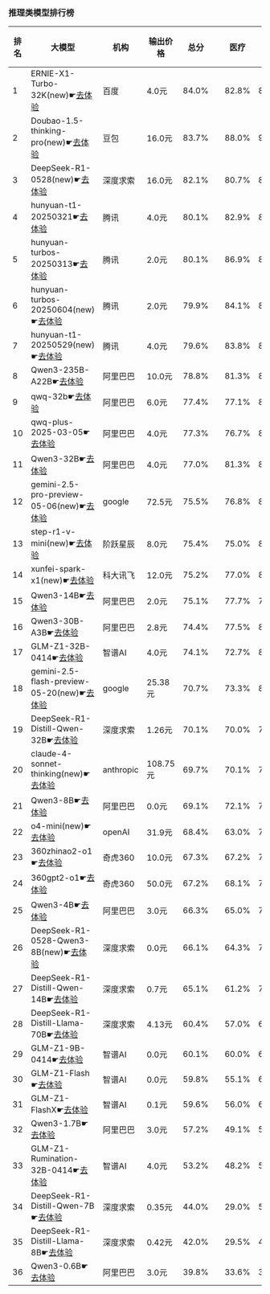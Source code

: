 ### 推理类模型排行榜
|排名|大模型|机构|输出价格|总分| |医疗|教育|金融|法律|行政公务|心理健康|推理与数学计算|语言与指令遵从|
|---|-----|---|-------|---|-|----|---|---|---|------|-------|-----------|------------|
|1|ERNIE-X1-Turbo-32K(new)☛[去体验](https://nonelinear.com/static/modelcompare.html?type=proprietary)|百度|4.0元|84.0%| |        82.8%|85.9%|83.0%|81.1%|        96.7%|75.0%|        79.7%|87.5%|
|2|Doubao-1.5-thinking-pro(new)☛[去体验](https://nonelinear.com/static/modelcompare.html?type=proprietary)|豆包|16.0元|83.7%| |        88.0%|90.5%|83.9%|83.3%|        80.0%|71.2%|        88.1%|84.8%|
|3|DeepSeek-R1-0528(new)☛[去体验](https://nonelinear.com/static/modelcompare.html?type=open-source)|深度求索|16.0元|82.1%| |        80.7%|83.5%|78.0%|72.2%|        96.7%|70.8%|        87.7%|86.8%|
|4|hunyuan-t1-20250321☛[去体验](https://nonelinear.com/static/modelcompare.html?type=proprietary)|腾讯|4.0元|80.1%| |        82.9%|84.9%|81.2%|68.9%|        88.5%|78.9%|        73.6%|81.8%|
|5|hunyuan-turbos-20250313☛[去体验](https://nonelinear.com/static/modelcompare.html?type=proprietary)|腾讯|2.0元|80.1%| |        86.9%|84.4%|80.5%|72.4%|        84.5%|81.7%|        66.1%|84.2%|
|6|hunyuan-turbos-20250604(new)☛[去体验](https://nonelinear.com/static/modelcompare.html?type=proprietary)|腾讯|2.0元|79.9%| |        84.1%|85.2%|79.6%|76.7%|        70.0%|80.0%|        75.5%|87.7%|
|7|hunyuan-t1-20250529(new)☛[去体验](https://nonelinear.com/static/modelcompare.html?type=proprietary)|腾讯|4.0元|79.6%| |        83.8%|89.1%|77.8%|70.0%|        70.0%|72.5%|        80.5%|93.3%|
|8|Qwen3-235B-A22B☛[去体验](https://nonelinear.com/static/modelcompare.html?type=open-source)|阿里巴巴|10.0元|78.8%| |        81.3%|88.1%|78.1%|70.0%|        90.0%|58.2%|        83.7%|81.2%|
|9|qwq-32b☛[去体验](https://nonelinear.com/static/modelcompare.html?type=open-source)|阿里巴巴|6.0元|77.4%| |        77.1%|84.5%|78.4%|60.9%|        88.1%|74.7%|        76.5%|79.0%|
|10|qwq-plus-2025-03-05☛[去体验](https://nonelinear.com/static/modelcompare.html?type=proprietary)|阿里巴巴|4.0元|77.3%| |        76.7%|84.7%|77.9%|62.2%|        85.2%|75.0%|        78.7%|77.6%|
|11|Qwen3-32B☛[去体验](https://nonelinear.com/static/modelcompare.html?type=open-source)|阿里巴巴|4.0元|77.0%| |        81.3%|82.3%|80.9%|64.5%|        73.3%|75.4%|        79.6%|78.7%|
|12|gemini-2.5-pro-preview-05-06(new)☛[去体验](https://nonelinear.com/static/modelcompare.html?type=proprietary)|google|72.5元|75.5%| |        76.8%|84.9%|73.1%|53.3%|        90.0%|56.2%|        89.0%|80.9%|
|13|step-r1-v-mini(new)☛[去体验](https://nonelinear.com/static/modelcompare.html?type=proprietary)|阶跃星辰|8.0元|75.4%| |        75.0%|82.7%|71.7%|60.0%|        90.0%|60.0%|        79.6%|84.0%|
|14|xunfei-spark-x1(new)☛[去体验](https://nonelinear.com/static/modelcompare.html?type=proprietary)|科大讯飞|12.0元|75.2%| |        77.0%|82.2%|78.1%|64.7%|        83.7%|57.2%|        76.3%|82.5%|
|15|Qwen3-14B☛[去体验](https://nonelinear.com/static/modelcompare.html?type=open-source)|阿里巴巴|2.0元|75.1%| |        77.7%|79.2%|79.6%|62.2%|        73.3%|68.8%|        79.7%|80.0%|
|16|Qwen3-30B-A3B☛[去体验](https://nonelinear.com/static/modelcompare.html?type=open-source)|阿里巴巴|2.8元|74.4%| |        77.5%|82.5%|78.7%|51.1%|        66.7%|74.8%|        81.7%|82.5%|
|17|GLM-Z1-32B-0414☛[去体验](https://nonelinear.com/static/modelcompare.html?type=open-source)|智谱AI|4.0元|74.1%| |        72.7%|80.3%|74.8%|62.2%|        80.0%|69.9%|        75.1%|77.8%|
|18|gemini-2.5-flash-preview-05-20(new)☛[去体验](https://nonelinear.com/static/modelcompare.html?type=proprietary)|google|25.38元|70.7%| |        73.3%|80.4%|67.0%|60.0%|        80.0%|47.5%|        82.5%|75.1%|
|19|DeepSeek-R1-Distill-Qwen-32B☛[去体验](https://nonelinear.com/static/modelcompare.html?type=open-source)|深度求索|1.26元|70.1%| |        70.0%|78.4%|73.9%|51.8%|        77.6%|66.5%|        67.4%|75.0%|
|20|claude-4-sonnet-thinking(new)☛[去体验](https://nonelinear.com/static/modelcompare.html?type=proprietary)|anthropic|108.75元|69.7%| |        70.1%|73.9%|68.1%|46.7%|        80.0%|53.8%|        79.4%|86.0%|
|21|Qwen3-8B☛[去体验](https://nonelinear.com/static/modelcompare.html?type=open-source)|阿里巴巴|0.0元|69.1%| |        72.1%|71.9%|74.0%|54.4%|        53.3%|71.8%|        74.4%|80.9%|
|22|o4-mini(new)☛[去体验](https://nonelinear.com/static/modelcompare.html?type=proprietary)|openAI|31.9元|68.4%| |        63.0%|71.5%|66.5%|36.7%|        90.0%|45.0%|        91.0%|83.8%|
|23|360zhinao2-o1☛[去体验](https://nonelinear.com/static/modelcompare.html?type=proprietary)|奇虎360|10.0元|67.3%| |        67.2%|75.5%|69.5%|45.3%|        73.3%|65.0%|        69.7%|72.5%|
|24|360gpt2-o1☛[去体验](https://nonelinear.com/static/modelcompare.html?type=proprietary)|奇虎360|50.0元|67.2%| |        68.1%|77.6%|70.2%|47.7%|        70.4%|66.1%|        67.3%|70.1%|
|25|Qwen3-4B☛[去体验](https://nonelinear.com/static/modelcompare.html?type=open-source)|阿里巴巴|3.0元|66.3%| |        65.0%|73.6%|70.2%|44.4%|        60.0%|65.2%|        73.8%|78.1%|
|26|DeepSeek-R1-0528-Qwen3-8B(new)☛[去体验](https://nonelinear.com/static/modelcompare.html?type=open-source)|深度求索|0.0元|66.1%| |        64.3%|71.5%|65.1%|50.0%|        76.7%|57.9%|        65.3%|77.9%|
|27|DeepSeek-R1-Distill-Qwen-14B☛[去体验](https://nonelinear.com/static/modelcompare.html?type=open-source)|深度求索|0.7元|65.1%| |        61.2%|73.3%|67.5%|40.2%|        69.6%|67.8%|        67.2%|73.6%|
|28|DeepSeek-R1-Distill-Llama-70B☛[去体验](https://nonelinear.com/static/modelcompare.html?type=open-source)|深度求索|4.13元|60.4%| |        57.0%|64.5%|60.6%|34.7%|        71.4%|59.4%|        63.7%|72.0%|
|29|GLM-Z1-9B-0414☛[去体验](https://nonelinear.com/static/modelcompare.html?type=open-source)|智谱AI|0.0元|60.1%| |        60.0%|65.7%|63.9%|31.5%|        80.1%|39.5%|        69.1%|71.2%|
|30|GLM-Z1-Flash☛[去体验](https://nonelinear.com/static/modelcompare.html?type=proprietary)|智谱AI|0.0元|59.8%| |        55.1%|68.0%|60.2%|32.5%|        69.6%|54.6%|        60.1%|78.3%|
|31|GLM-Z1-FlashX☛[去体验](https://nonelinear.com/static/modelcompare.html?type=proprietary)|智谱AI|0.1元|59.6%| |        56.0%|62.2%|63.1%|35.6%|        73.3%|42.1%|        67.6%|77.2%|
|32|Qwen3-1.7B☛[去体验](https://nonelinear.com/static/modelcompare.html?type=open-source)|阿里巴巴|3.0元|57.2%| |        49.1%|58.7%|60.2%|34.5%|        50.0%|63.2%|        68.5%|73.0%|
|33|GLM-Z1-Rumination-32B-0414☛[去体验](https://nonelinear.com/static/modelcompare.html?type=open-source)|智谱AI|4.0元|53.2%| |        48.2%|53.5%|54.4%|38.9%|        56.7%|46.3%|        62.0%|65.8%|
|34|DeepSeek-R1-Distill-Qwen-7B☛[去体验](https://nonelinear.com/static/modelcompare.html?type=open-source)|深度求索|0.35元|44.0%| |        29.0%|50.8%|45.8%|19.2%|        56.4%|37.2%|        54.5%|58.9%|
|35|DeepSeek-R1-Distill-Llama-8B☛[去体验](https://nonelinear.com/static/modelcompare.html?type=open-source)|深度求索|0.42元|42.0%| |        29.5%|49.3%|42.6%|20.3%|        54.7%|24.5%|        52.7%|62.1%|
|36|Qwen3-0.6B☛[去体验](https://nonelinear.com/static/modelcompare.html?type=open-source)|阿里巴巴|3.0元|39.8%| |        33.6%|38.2%|40.9%|17.8%|        46.7%|22.3%|        52.5%|66.8%|
    
